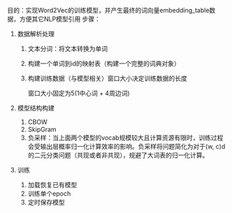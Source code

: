 目的：实现Word2Vec的训练模型，并产生最终的词向量embedding_table数据，方便其它NLP模型引用
步骤：

1. 数据解析处理

   1. 文本分词：将文本转换为单词
   2. 构建一个单词到id的映射表（构建一个完整的词典对象）
   3. 构建训练数据（与模型相关）窗口大小决定训练数据的长度

      窗口大小固定为5(1中心词 + 4周边词)
2. 模型结构构建

   1. CBOW
   2. SkipGram
   3. 负采样：当上面两个模型的vocab规模较大且计算资源有限时，训练过程会受输出层概率归一化计算效率的影响。负采样将问题简化为对于(w, c)d的二元分类问题（共现或者非共现），规避了大词表的归一化计算。
3. 训练

   1. 加载恢复已有模型
   2. 训练单个epoch
   3. 定时保存模型
